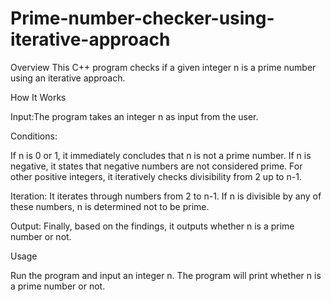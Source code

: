 # Prime-number-checker-using-iterative-approach
Overview
This C++ program checks if a given integer n is a prime number using an iterative approach.

How It Works

Input:The program takes an integer n as input from the user.

Conditions:

If n is 0 or 1, it immediately concludes that n is not a prime number.
If n is negative, it states that negative numbers are not considered prime.
For other positive integers, it iteratively checks divisibility from 2 up to n-1.

Iteration: It iterates through numbers from 2 to n-1. If n is divisible by any of these numbers, n is determined not to be prime.

Output: Finally, based on the findings, it outputs whether n is a prime number or not.

Usage

Run the program and input an integer n.
The program will print whether n is a prime number or not.
